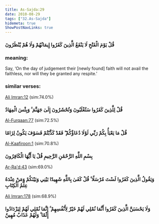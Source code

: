 ```yaml
---
title: As-Sajda:29
date: 2010-08-29
tags: ["32.As-Sajda"]
hidemeta: true 
ShowPostNavLinks: true 
---
```

### قُلْ يَوْمَ الْفَتْحِ لَا يَنْفَعُ الَّذِينَ كَفَرُوا إِيمَانُهُمْ وَلَا هُمْ يُنْظَرُونَ
### meaning: 
Say, ‘On the day of judgement their [newly found] faith will not avail the faithless, nor will they be granted any respite.’
### similar verses: 

[Ali Imran:12](/3/12) (sim:74.0%)

### قُلْ لِلَّذِينَ كَفَرُوا سَتُغْلَبُونَ وَتُحْشَرُونَ إِلَىٰ جَهَنَّمَ ۚ وَبِئْسَ الْمِهَادُ

[Al-Furqaan:77](/25/77) (sim:72.5%)

### قُلْ مَا يَعْبَأُ بِكُمْ رَبِّي لَوْلَا دُعَاؤُكُمْ ۖ فَقَدْ كَذَّبْتُمْ فَسَوْفَ يَكُونُ لِزَامًا

[Al-Kaafiroon:1](/109/1) (sim:70.8%)

### بِسْمِ اللَّهِ الرَّحْمَٰنِ الرَّحِيمِ قُلْ يَا أَيُّهَا الْكَافِرُونَ

[Ar-Ra'd:43](/13/43) (sim:69.0%)

### وَيَقُولُ الَّذِينَ كَفَرُوا لَسْتَ مُرْسَلًا ۚ قُلْ كَفَىٰ بِاللَّهِ شَهِيدًا بَيْنِي وَبَيْنَكُمْ وَمَنْ عِنْدَهُ عِلْمُ الْكِتَابِ

[Ali Imran:178](/3/178) (sim:68.9%)

### وَلَا يَحْسَبَنَّ الَّذِينَ كَفَرُوا أَنَّمَا نُمْلِي لَهُمْ خَيْرٌ لِأَنْفُسِهِمْ ۚ إِنَّمَا نُمْلِي لَهُمْ لِيَزْدَادُوا إِثْمًا ۚ وَلَهُمْ عَذَابٌ مُهِينٌ
